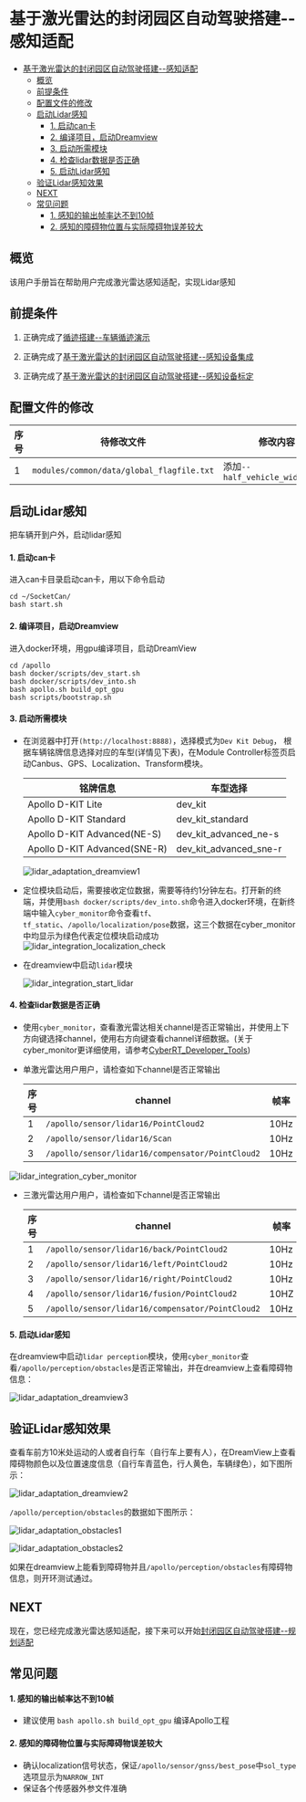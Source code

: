 # 基于激光雷达的封闭园区自动驾驶搭建--感知适配

- [基于激光雷达的封闭园区自动驾驶搭建--感知适配](#基于激光雷达的封闭园区自动驾驶搭建--感知适配)
  - [概览](#概览)
  - [前提条件](#前提条件)
  - [配置文件的修改](#配置文件的修改)
  - [启动Lidar感知](#启动lidar感知)
      - [1. 启动can卡](#1-启动can卡)
      - [2. 编译项目，启动Dreamview](#2-编译项目启动dreamview)
      - [3. 启动所需模块](#3-启动所需模块)
      - [4. 检查lidar数据是否正确](#4-检查lidar数据是否正确)
      - [5. 启动Lidar感知](#5-启动lidar感知)
  - [验证Lidar感知效果](#验证lidar感知效果)
  - [NEXT](#next)
  - [常见问题](#常见问题)
      - [1. 感知的输出帧率达不到10帧](#1-感知的输出帧率达不到10帧)
      - [2. 感知的障碍物位置与实际障碍物误差较大](#2-感知的障碍物位置与实际障碍物误差较大)
## 概览
该用户手册旨在帮助用户完成激光雷达感知适配，实现Lidar感知

## 前提条件

 1. 正确完成了[循迹搭建--车辆循迹演示](../Waypoint_Following/start_waypoint_following_cn.md)

 2. 正确完成了[基于激光雷达的封闭园区自动驾驶搭建--感知设备集成](sensor_integration_cn.md)
 
 3. 正确完成了[基于激光雷达的封闭园区自动驾驶搭建--感知设备标定](sensor_calibration_cn.md)

## 配置文件的修改

|序号 | 待修改文件 | 修改内容 | 
|---|---|---|
|  1 | `modules/common/data/global_flagfile.txt` |  添加`--half_vehicle_width=0.43` |

## 启动Lidar感知

把车辆开到户外，启动lidar感知


#### 1. 启动can卡

进入can卡目录启动can卡，用以下命令启动

    cd ~/SocketCan/
    bash start.sh

####  2. 编译项目，启动Dreamview
进入docker环境，用gpu编译项目，启动DreamView 

    cd /apollo
    bash docker/scripts/dev_start.sh
    bash docker/scripts/dev_into.sh
    bash apollo.sh build_opt_gpu
    bash scripts/bootstrap.sh

####  3. 启动所需模块

- 在浏览器中打开`(http://localhost:8888)`，选择模式为`Dev Kit Debug`， 根据车辆铭牌信息选择对应的车型(详情见下表)，在Module Controller标签页启动Canbus、GPS、Localization、Transform模块。

	| 铭牌信息 | 车型选择 | 
	|---|---|
	| Apollo D-KIT Lite | dev_kit |
	| Apollo D-KIT Standard  | dev_kit_standard |
	| Apollo D-KIT Advanced(NE-S)| dev_kit_advanced_ne-s |
	| Apollo D-KIT Advanced(SNE-R) | dev_kit_advanced_sne-r  |

  ![lidar_adaptation_dreamview1](images/lidar_adaptation_dreamview4.png)

- 定位模块启动后，需要接收定位数据，需要等待约1分钟左右。打开新的终端，并使用`bash docker/scripts/dev_into.sh`命令进入docker环境，在新终端中输入`cyber_monitor`命令查看`tf`、`tf_static`、`/apollo/localization/pose`数据，这三个数据在cyber_monitor中均显示为绿色代表定位模块启动成功
![lidar_integration_localization_check](images/lidar_integration_localization_check.png)

- 在dreamview中启动`lidar`模块

  ![lidar_integration_start_lidar](images/lidar_integration_start_lidar.png)
 
####  4. 检查lidar数据是否正确

 - 使用`cyber_monitor`，查看激光雷达相关channel是否正常输出，并使用上下方向键选择channel，使用右方向键查看channel详细数据。(关于cyber_monitor更详细使用，请参考[CyberRT_Developer_Tools](../../cyber/CyberRT_Developer_Tools.md))

- 单激光雷达用户用户，请检查如下channel是否正常输出

  |序号 | channel | 帧率 | 
  |---|---|---|
  |  1 | `/apollo/sensor/lidar16/PointCloud2` | 10Hz |
  |  2 | `/apollo/sensor/lidar16/Scan` | 10Hz |
  |  3 | `/apollo/sensor/lidar16/compensator/PointCloud2` | 10Hz |
 
![lidar_integration_cyber_monitor](images/lidar_integration_cyber_monitor.png)

- 三激光雷达用户用户，请检查如下channel是否正常输出

  |序号 | channel | 帧率 | 
  |---|---|---|
  |  1 | `/apollo/sensor/lidar16/back/PointCloud2` | 10Hz |
  |  2 | `/apollo/sensor/lidar16/left/PointCloud2` | 10Hz |
  |  3 | `/apollo/sensor/lidar16/right/PointCloud2` | 10Hz |
  |  4 | `/apollo/sensor/lidar16/fusion/PointCloud2` | 10HZ |
  |  5 | `/apollo/sensor/lidar16/compensator/PointCloud2` | 10Hz |
    

#### 5. 启动Lidar感知
在dreamview中启动`lidar perception`模块，使用`cyber_monitor`查看`/apollo/perception/obstacles`是否正常输出，并在dreamview上查看障碍物信息：

![lidar_adaptation_dreamview3](images/lidar_adaptation_dreamview3.png)

## 验证Lidar感知效果

查看车前方10米处运动的人或者自行车（自行车上要有人），在DreamView上查看障碍物颜色以及位置速度信息（自行车青蓝色，行人黄色，车辆绿色），如下图所示：

![lidar_adaptation_dreamview2](images/lidar_adaptation_dreamview2.png)

`/apollo/perception/obstacles`的数据如下图所示：

![lidar_adaptation_obstacles1](images/lidar_adaptation_obstacles1.png)

![lidar_adaptation_obstacles2](images/lidar_adaptation_obstacles2.png)

如果在dreamview上能看到障碍物并且`/apollo/perception/obstacles`有障碍物信息，则开环测试通过。

## NEXT
现在，您已经完成激光雷达感知适配，接下来可以开始[封闭园区自动驾驶搭建--规划适配](planning_configuration_cn.md)

## 常见问题
#### 1. 感知的输出帧率达不到10帧
* 建议使用 `bash apollo.sh build_opt_gpu` 编译Apollo工程

#### 2. 感知的障碍物位置与实际障碍物误差较大
* 确认localization信号状态，保证`/apollo/sensor/gnss/best_pose`中`sol_type` 选项显示为`NARROW_INT`
* 保证各个传感器外参文件准确

